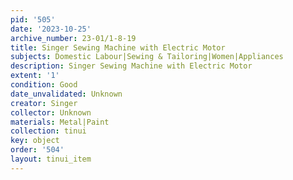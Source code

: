 ```yaml
---
pid: '505'
date: '2023-10-25'
archive_number: 23-01/1-8-19
title: Singer Sewing Machine with Electric Motor
subjects: Domestic Labour|Sewing & Tailoring|Women|Appliances
description: Singer Sewing Machine with Electric Motor
extent: '1'
condition: Good
date_unvalidated: Unknown
creator: Singer
collector: Unknown
materials: Metal|Paint
collection: tinui
key: object
order: '504'
layout: tinui_item
---
```

